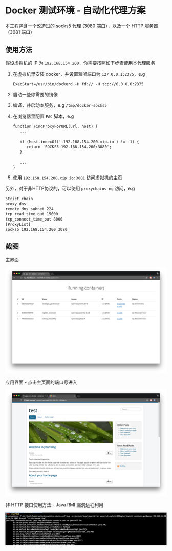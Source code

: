 # Docker 测试环境 - 自动化代理方案

本工程包含一个改造过的 socks5 代理 (3080 端口），以及一个 HTTP 服务器（3081 端口）

## 使用方法

假设虚拟机的 IP 为 `192.168.154.200`，你需要按照如下步骤使用本代理服务

1. 在虚拟机里安装 docker，并设置监听端口为 `127.0.0.1:2375`，e.g
   
   ```
   ExecStart=/usr/bin/dockerd -H fd:// -H tcp://0.0.0.0:2375
   ```

2. 启动一些你需要的镜像
3. 编译，并启动本服务，e.g `/tmp/docker-socks5`
4. 在浏览器里配置 `PAC` 脚本，e.g

   ```
   function FindProxyForURL(url, host) {
      ...

      if (host.indexOf('.192.168.154.200.xip.io') != -1) {
         return 'SOCKS5 192.168.154.200:3080';
      }
    
      ...
   }
   ```

4. 使用 `192.168.154.200.xip.io:3081` 访问虚拟机的主页

另外，对于非HTTP协议的，可以使用 `proxychains-ng` 访问，e.g

```
strict_chain
proxy_dns
remote_dns_subnet 224
tcp_read_time_out 15000
tcp_connect_time_out 8000
[ProxyList]
socks5 192.168.154.200 3080
```

## 截图

主界面

![screen](contrib/screenshot.jpg)

应用界面 - 点击主页面的端口号进入

![screen](contrib/app.jpg)

非 HTTP 接口使用方法 - Java RMI 漏洞远程利用

![screen](contrib/proxychains.jpg)



